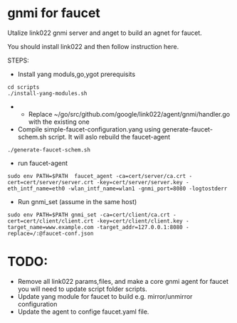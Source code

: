 # gnmi for faucet
Utalize link022 gnmi server and anget to build an agnet for faucet.

You should install link022 and then follow instruction here. 

STEPS: 
- Install yang moduls,go,ygot prerequisits 
```
cd scripts
./install-yang-modules.sh
```
- - Replace ~/go/src/github.com/google/link022/agent/gnmi/handler.go with the existing one
- Compile simple-faucet-configuration.yang using generate-faucet-schem.sh script. It will aslo rebuild the faucet-agent
```
./generate-faucet-schem.sh
```
- run faucet-agent
```
sudo env PATH=$PATH  faucet_agent -ca=cert/server/ca.crt -cert=cert/server/server.crt -key=cert/server/server.key -eth_intf_name=eth0 -wlan_intf_name=wlan1 -gnmi_port=8080 -logtostderr
```
- Run gnmi_set (assume in the same host)
```
sudo env PATH=$PATH gnmi_set -ca=cert/client/ca.crt -cert=cert/client/client.crt -key=cert/client/client.key -target_name=www.example.com -target_addr=127.0.0.1:8080 -replace=/:@faucet-conf.json
```
# TODO:
- Remove all link022 params,files, and make a core gnmi agent for faucet you will need to update script folder scripts.
- Update yang module for faucet to build e.g. mirror/unmirror configuration
- Update the agent to confige faucet.yaml file.
